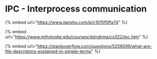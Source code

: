 # IPC - Interprocess communication

{% embed url="https://www.jianshu.com/p/c1015f5ffa74" %}

{% embed url="https://www.mtholyoke.edu/courses/dstrahma/cs322/ipc.htm" %}

{% embed url="https://stackoverflow.com/questions/5256599/what-are-file-descriptors-explained-in-simple-terms" %}
